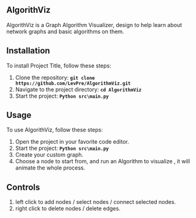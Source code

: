 ## **AlgorithViz**
AlgorithViz is a Graph Algorithm Visualizer, design to help learn about network graphs and basic algorithms on them.

## **Installation**

To install Project Title, follow these steps:

1. Clone the repository: **`git clone https://github.com/LevPre/AlgorithmViz.git`**
2. Navigate to the project directory: **`cd AlgorithmViz`**
3. Start the project: **`Python src\main.py`**

## **Usage**

To use AlgorithViz, follow these steps:

1. Open the project in your favorite code editor.
2. Start the project: **`Python src\main.py`**
3. Create your custom graph.
4. Choose a node to start from, and run an Algorithm to visualize , it will animate the whole process.

## **Controls**
1. left click to add nodes / select nodes / connect selected nodes.
2. right click to delete nodes / delete edges.

